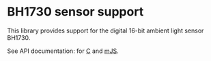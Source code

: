# BH1730 sensor support

This library provides support for the digital 16-bit ambient light sensor
BH1730.

See API documentation: for [C](https://mongoose-os.com/docs/api/bh1730.h.html)
and [mJS](https://mongoose-os.com/docs/api/api_bh1730.js.html).
